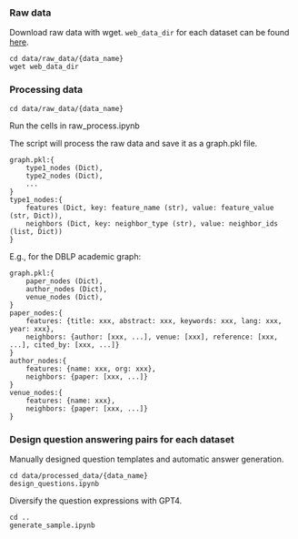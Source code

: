 ### Raw data
Download raw data with wget. ``web_data_dir`` for each dataset can be found [here](https://github.com/PeterGriffinJin/Graph-CoT/tree/main/data/raw_data).
```
cd data/raw_data/{data_name}
wget web_data_dir
```

### Processing data
```
cd data/raw_data/{data_name}
```
Run the cells in raw_process.ipynb

The script will process the raw data and save it as a graph.pkl file.
```
graph.pkl:{
    type1_nodes (Dict),
    type2_nodes (Dict),
    ...
}
type1_nodes:{
    features (Dict, key: feature_name (str), value: feature_value (str, Dict)),
    neighbors (Dict, key: neighbor_type (str), value: neighbor_ids (list, Dict))
}
```
E.g., for the DBLP academic graph:
```
graph.pkl:{
    paper_nodes (Dict),
    author_nodes (Dict),
    venue_nodes (Dict),
}
paper_nodes:{
    features: {title: xxx, abstract: xxx, keywords: xxx, lang: xxx, year: xxx},
    neighbors: {author: [xxx, ...], venue: [xxx], reference: [xxx, ...], cited_by: [xxx, ...]}
}
author_nodes:{
    features: {name: xxx, org: xxx},
    neighbors: {paper: [xxx, ...]}
}
venue_nodes:{
    features: {name: xxx},
    neighbors: {paper: [xxx, ...]}
}
```

### Design question answering pairs for each dataset
Manually designed question templates and automatic answer generation.
```
cd data/processed_data/{data_name}
design_questions.ipynb
```

Diversify the question expressions with GPT4.
```
cd ..
generate_sample.ipynb
```
